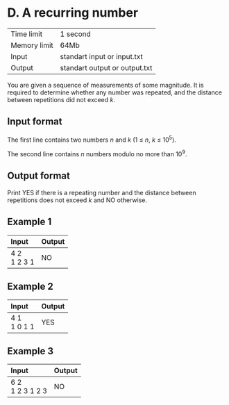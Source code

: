 # D. A recurring number
<table>
  <tr>
      <td>Time limit</td>
      <td>1 second</td>
  </tr>
  <tr>
      <td>Memory limit</td>
      <td>64Mb</td>
  </tr>
  <tr>
      <td>Input</td>
      <td>standart input or input.txt</td>
  </tr>
  <tr>
      <td>Output</td>
      <td>standart output or output.txt</td>
  </tr>
</table>

You are given a sequence of measurements of some magnitude. It is required to determine whether any number was repeated, and the distance between 
repetitions did not exceed <i>k</i>.

## Input format
The first line contains two numbers <i>n</i> and <i>k</i> (1 ≤ <i>n</i>, <i>k</i> ≤ 10<sup>5</sup>).   

The second line contains <i>n</i> numbers modulo no more than 10<sup>9</sup>.

## Output format
Print YES if there is a repeating number and the distance between repetitions does not exceed <i>k</i> and NO otherwise.

## Example 1
| Input           | Output |
|:----------------|:-------|
| 4 2</br>1 2 3 1 | NO     |

## Example 2
| Input           | Output |
|:----------------|:-------|
| 4 1</br>1 0 1 1 | YES    |

## Example 3
| Input               | Output |
|:--------------------|:-------|
| 6 2</br>1 2 3 1 2 3 | NO     |
